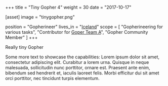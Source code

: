 +++
title = "Tiny Gopher 4"
weight = 30
date = "2017-10-17"

[asset]
  image = "tinygopher.png"

position = "Gopherineer"
lives_in = "[Iceland](https://www.google.com/maps/place/Iceland/)"
scope = [
  "Gopherineering for various tasks",
  "Contributor for [Goper Team A](#)",
  "Gopher Community Member"
]
+++

Really tiny Gopher

Some more text to showcase the capabilities:
Lorem ipsum dolor sit amet, consectetur adipiscing elit.
Curabitur a lorem urna.
Quisque in neque malesuada, sollicitudin nunc porttitor, ornare est.
Praesent ante enim, bibendum sed hendrerit et, iaculis laoreet felis.
Morbi efficitur dui sit amet orci porttitor, nec tincidunt turpis elementum.
